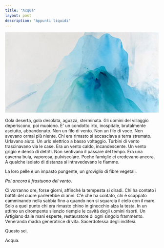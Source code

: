 ```yaml
---
title: "Acqua"
layout: post
description: "Appunti liquidi"
---
```


<!--excerpt-->

![](/assets/images/acqua.jpg)

Gola deserta, gola desolata, aguzza, sterminata. Gli uomini del villaggio deperiscono, poi muoiono. E' un condotto irto, inospitale, brutalmente asciutto, abbandonato. Non un filo di vento. Non un filo di voce. Non avevano ormai più niente. Chi era rimasto si accasciava a terra stremato. Urlavano aiuto. Un urlo elettrico a basso voltaggio. Turbini di vento trascinavano via le case. Era un vento caldo, incandescente. Un vento grigio e denso di detriti. Non sentivano il passare del tempo. Era una caverna buia, vaporosa, pulviscolare. Poche famiglie ci credevano ancora. A qualche isolato di distanza si intravedevano le fiamme.

La loro pelle è un impasto pungente, un groviglio di fibre vegetali.

*Poi ancora il frastuono del vento*.

Ci vorranno ore, forse giorni, affinché la tempesta si diradi. Chi ha contato i battiti del cuore parlerebbe di anni. C'è che ha contato, chi è scappato camminando nella sabbia fino a quando non si squarcia il cielo con il mare. Solo a quel punto chi era rimasto chino in ginocchio alza la testa. In un attimo un dirompente silenzio riempie le cavità degli uomini risorti. Un Artigiano dalle mani esperte, restauratore di ogni singolo frammento. Veneranda madra generatrice di vita. Sacerdotessa degli indifesi.

Questo sei,

Acqua.